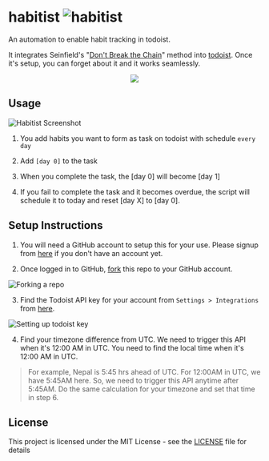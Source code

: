 # habitist ![habitist](https://github.com/amitness/habitist/workflows/habitist/badge.svg)
An automation to enable habit tracking in todoist. 

It integrates Seinfield's "[Don't Break the Chain](https://lifehacker.com/281626/jerry-seinfelds-productivity-secret)" method into [todoist](http://todoist.com/). Once it's setup, you can forget about it and it works seamlessly.  
<p align="center">
    <img src="https://i.imgur.com/PVp2TBs.png"/>
</p>

## Usage

![Habitist Screenshot](https://i.imgur.com/q4h2QGv.png)

1. You add habits you want to form as task on todoist with schedule `every day`

2. Add `[day 0]` to the task

3. When you complete the task, the [day 0] will become [day 1]

4. If you fail to complete the task and it becomes overdue, the script will schedule it to today and reset [day X] to [day 0].

## Setup Instructions
1. You will need a GitHub account to setup this for your use. Please signup from [here](https://github.com/join) if you don't have an account yet. 

2. Once logged in to GitHub, [fork](https://github.com/amitness/shuffle/fork) this repo to your GitHub account.  

![Forking a repo](https://i.imgur.com/2BDTiKR.png)

3. Find the Todoist API key for your account from `Settings > Integrations` from [here](https://todoist.com/prefs/integrations).  

![Setting up todoist key](https://i.imgur.com/sdCRpBI.png)

4. Find your timezone difference from UTC. We need to trigger this API when it's 12:00 AM in UTC. You need to find the local time when it's 12:00 AM in UTC.     
> For example, Nepal is 5:45 hrs ahead of UTC. For 12:00AM in UTC, we have 5:45AM here. So, we need to trigger this API anytime after 5:45AM. Do the same calculation for your timezone and set that time in step 6.

## License

This project is licensed under the MIT License - see the [LICENSE](LICENSE) file for details
